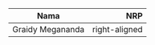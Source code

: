 | Nama             | NRP               |
| ---------------- | ----------------: |
| Graidy Megananda | right-aligned     |
